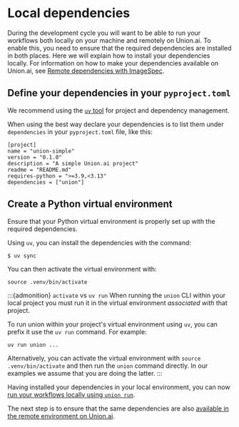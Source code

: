 # Local dependencies

During the development cycle you will want to be able to run your workflows both locally on your machine and remotely on Union.ai.
To enable this, you need to ensure that the required dependencies are installed in both places.
Here we will explain how to install your dependencies locally.
For information on how to make your dependencies available on Union.ai, see [Remote dependencies with ImageSpec](./remote-dependencies-with-image-spec.md).

## Define your dependencies in your `pyproject.toml`

We recommend using the [`uv` tool](https://docs.astral.sh/uv/) for project and dependency management.

When using the best way declare your dependencies is to list them under `dependencies` in your `pyproject.toml` file, like this:

``` {code-block} toml
[project]
name = "union-simple"
version = "0.1.0"
description = "A simple Union.ai project"
readme = "README.md"
requires-python = ">=3.9,<3.13"
dependencies = ["union"]
```


## Create a Python virtual environment

Ensure that your Python virtual environment is properly set up with the required dependencies.

Using `uv`, you can install the dependencies with the command:

```{code-block} shell
$ uv sync
```

You can then activate the virtual environment with:

```{code-block} shell
source .venv/bin/activate
```

:::{admonition} `activate` vs `uv run`
When running the `union` CLI within your local project you must run it in the virtual environment _associated with_ that project.

To run union within your project's virtual environment using `uv`, you can prefix it use the `uv run` command. For example:

`uv run union ...`

Alternatively, you can activate the virtual environment with `source .venv/bin/activate` and then run the `union` command directly.
In our examples we assume that you are doing the latter.
:::

Having installed your dependencies in your local environment, you can now [run your workflows locally using `union run`](./running-your-code.md).

The next step is to ensure that the same dependencies are also [available in the remote environment on Union.ai](./remote-dependencies-with-image-spec.md).
